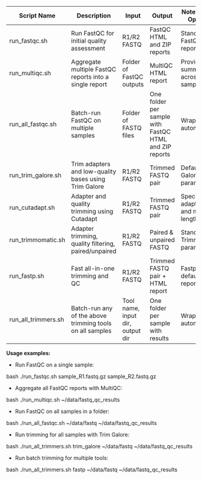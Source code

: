 | Script Name              | Description                                                | Input                          | Output                        | Notes / Tool Options             |
|--------------------------|------------------------------------------------------------|--------------------------------|-------------------------------|---------------------------------|
| run_fastqc.sh            | Run FastQC for initial quality assessment                 | R1/R2 FASTQ                    | FastQC HTML and ZIP reports   | Standard FastQC reports         |
| run_multiqc.sh           | Aggregate multiple FastQC reports into a single report    | Folder of FastQC outputs       | MultiQC HTML report           | Provides summary across samples|
| run_all_fastqc.sh        | Batch-run FastQC on multiple samples                      | Folder of FASTQ files          | One folder per sample with FastQC HTML and ZIP reports | Wrapper for automation        |
| run_trim_galore.sh       | Trim adapters and low-quality bases using Trim Galore     | R1/R2 FASTQ                    | Trimmed FASTQ pair            | Default Trim Galore parameters |
| run_cutadapt.sh          | Adapter and quality trimming using Cutadapt               | R1/R2 FASTQ                    | Trimmed FASTQ pair            | Specify adapters and min length|
| run_trimmomatic.sh       | Adapter trimming, quality filtering, paired/unpaired      | R1/R2 FASTQ                    | Paired & unpaired FASTQ       | Standard Trimmomatic params    |
| run_fastp.sh             | Fast all-in-one trimming and QC                             | R1/R2 FASTQ                    | Trimmed FASTQ pair + HTML report | Fastp default reports          |
| run_all_trimmers.sh      | Batch-run any of the above trimming tools on all samples  | Tool name, input dir, output dir | One folder per sample with results | Wrapper for automation        |

**Usage examples:**

- Run FastQC on a single sample:
  
bash
./run_fastqc.sh sample_R1.fastq.gz sample_R2.fastq.gz

- Aggregate all FastQC reports with MultiQC:

bash
./run_multiqc.sh ~/data/fastq_qc_results

- Run FastQC on all samples in a folder:
 
bash
./run_all_fastqc.sh ~/data/fastq ~/data/fastq_qc_results

- Run trimming for all samples with Trim Galore:
 
bash
./run_all_trimmers.sh trim_galore ~/data/fastq ~/data/fastq_qc_results

- Run batch trimming for multiple tools:
 
bash
./run_all_trimmers.sh fastp ~/data/fastq ~/data/fastq_qc_results
